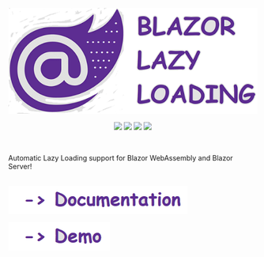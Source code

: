 <p align="center">
  <a href="https://github.com/isc30/blazor-lazy-loading">
    <img src="docs/img/logo.png?raw=true" />
  </a>
</p>
<p align="center">
    <a href="https://github.com/isc30/blazor-lazy-loading/actions?query=workflow%3A%22Release+-+Beta%22"><img src="https://img.shields.io/github/workflow/status/isc30/blazor-lazy-loading/Release%20-%20Beta/master?logo=github" /></a>
    <a href="https://www.nuget.org/packages?q=BlazorLazyLoading&prerel=false"><img src="https://img.shields.io/nuget/v/BlazorLazyLoading.Components?color=brightgreen&label=stable&logo=nuget" /></a>
    <a href="https://www.nuget.org/packages?q=BlazorLazyLoading&prerel=false"><img src="https://img.shields.io/nuget/dt/BlazorLazyLoading.Components?color=brightgreen&label=downloads&logo=nuget" /></a>
    <a href="https://www.nuget.org/packages?q=BlazorLazyLoading&prerel=true"><img src="https://img.shields.io/nuget/vpre/BlazorLazyLoading.Components?color=yellow&label=dev&logo=nuget" /></a>
</p>
<br/>

Automatic Lazy Loading support for Blazor WebAssembly and Blazor Server!<br/><br/>

[![Documentation / Wiki](docs/img/documentation.png?raw=true)](https://github.com/isc30/blazor-lazy-loading/wiki)

[![Demo](docs/img/demo.png?raw=true)](https://isc30.github.io/blazor-lazy-loading/)
